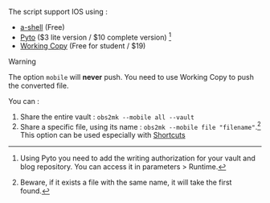 The script support IOS using :
- [a-shell](https://holzschu.github.io/a-Shell_iOS/) (Free)  
- [Pyto](https://pyto.app) ($3 lite version / $10 complete version) [^1]
- [Working Copy](https://workingcopyapp.com/) (Free for student / $19)

>[!warning] 
>	The option `mobile` will **never** push. You need to use Working Copy to push the converted file.

You can :
1. Share the entire vault : `obs2mk --mobile all --vault`
2. Share a specific file, using its name : `obs2mk --mobile file "filename"`.[^2] This option can be used especially with [Shortcuts](https://support.apple.com/guide/shortcuts/welcome/ios)

[^1]: Using Pyto you need to add the writing authorization for your vault and blog repository. You can access it in parameters > Runtime. 
[^2]: Beware, if it exists a file with the same name, it will take the first found. 
